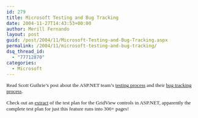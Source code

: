 ```yaml
---
id: 279
title: Microsoft Testing and Bug Tracking
date: 2004-11-27T14:43:53+00:00
author: Merill Fernando
layout: post
guid: /post/2004/11/Microsoft-Testing-and-Bug-Tracking.aspx
permalink: /2004/11/microsoft-testing-and-bug-tracking/
dsq_thread_id:
  - "77712870"
categories:
  - Microsoft
---
```



<div class=Section1>

<p class=MsoNormal><span style='font-size:10.0pt;font-family:Verdana'>Read Scott
Guthrie&#8217;s post about the ASP.NET team&#8217;s <a
href="http://weblogs.asp.net/scottgu/archive/2004/10/28/249458.aspx">testing
process</a> and their <a
href="http://weblogs.asp.net/scottgu/archive/2004/11/03/251930.aspx">bug
tracking process</a>.</span></p>

<p class=MsoNormal><span style='font-size:10.0pt;font-family:Verdana'>Check out
an <a
href="http://www.scottgu.com/blogposts/testingatmicrosoft/testplan/testplan.htm">extract</a>
of the test plan for the GridView controls in ASP.NET, apparently the complete
test plan for just this feature runs into 300+ pages!</span></p>

</div>

